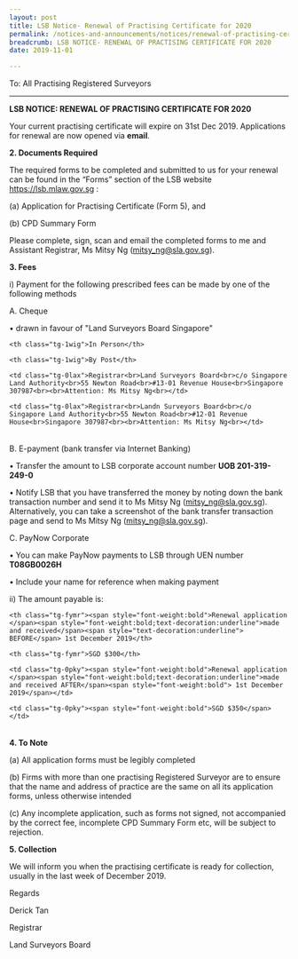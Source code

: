 ```yaml
---
layout: post
title: LSB Notice- Renewal of Practising Certificate for 2020
permalink: /notices-and-announcements/notices/renewal-of-practising-certificate-for-2020/
breadcrumb: LSB NOTICE- RENEWAL OF PRACTISING CERTIFICATE FOR 2020
date: 2019-11-01

---
```


To: All Practising Registered Surveyors

---



**LSB NOTICE: RENEWAL OF PRACTISING CERTIFICATE FOR 2020**



Your current practising certificate will expire on 31st Dec 2019. Applications for renewal are now opened via **email**.



**2. Documents Required**



The required forms to be completed and submitted to us for your renewal can be found in the “Forms” section of the LSB website <https://lsb.mlaw.gov.sg> :



(a) Application for Practising Certificate (Form 5), and



(b) CPD Summary Form 



Please complete, sign, scan and email the completed forms to me and Assistant Registrar, Ms Mitsy Ng (<mitsy_ng@sla.gov.sg>).



**3. Fees**



i) Payment for the following prescribed fees can be made by one of the following methods



A. Cheque 



•         drawn in favour of "Land Surveyors Board Singapore"



<style type="text/css">

.tg  {border-collapse:collapse;border-spacing:0;}

.tg td{font-family:Arial, sans-serif;font-size:14px;padding:10px 5px;border-style:solid;border-width:1px;overflow:hidden;word-break:normal;border-color:black;}

.tg th{font-family:Arial, sans-serif;font-size:14px;font-weight:normal;padding:10px 5px;border-style:solid;border-width:1px;overflow:hidden;word-break:normal;border-color:black;}

.tg .tg-1wig{font-weight:bold;text-align:left;vertical-align:top}

.tg .tg-0lax{text-align:left;vertical-align:top}

</style>

<table class="tg">

  <tr>

    <th class="tg-1wig">In Person</th>

    <th class="tg-1wig">By Post</th>

  </tr>

  <tr>

    <td class="tg-0lax">Registrar<br>Land Surveyors Board<br>c/o Singapore Land Authority<br>55 Newton Road<br>#13-01 Revenue House<br>Singapore 307987<br><br>Attention: Ms Mitsy Ng<br></td>

    <td class="tg-0lax">Registrar<br>Landn Surveyors Board<br>c/o Singapore Land Authority<br>55 Newton Road<br>#12-01 Revenue House<br>Singapore 307987<br><br>Attention: Ms Mitsy Ng<br></td>

  </tr>

</table>



B. E-payment (bank transfer via Internet Banking)



•         Transfer the amount to LSB corporate account number **UOB 201-319-249-0**



•         Notify LSB that you have transferred the money by noting down the bank transaction number and send it to Ms Mitsy Ng (<mitsy_ng@sla.gov.sg>). Alternatively, you can take a screenshot of the bank transfer transaction page and send to Ms Mitsy Ng (<mitsy_ng@sla.gov.sg>).



C. PayNow Corporate



•         You can make PayNow payments to LSB through UEN number  **T08GB0026H**  

•         Include your name for reference when making payment



ii) The amount payable is:



<style type="text/css">

.tg  {border-collapse:collapse;border-spacing:0;}

.tg td{font-family:Arial, sans-serif;font-size:14px;padding:10px 5px;border-style:solid;border-width:1px;overflow:hidden;word-break:normal;border-color:black;}

.tg th{font-family:Arial, sans-serif;font-size:14px;font-weight:normal;padding:10px 5px;border-style:solid;border-width:1px;overflow:hidden;word-break:normal;border-color:black;}

.tg .tg-fymr{font-weight:bold;border-color:inherit;text-align:left;vertical-align:top}

.tg .tg-0pky{border-color:inherit;text-align:left;vertical-align:top}

</style>

<table class="tg">

  <tr>

    <th class="tg-fymr"><span style="font-weight:bold">Renewal application </span><span style="font-weight:bold;text-decoration:underline">made and received</span><span style="text-decoration:underline"> BEFORE</span> 1st December 2019</th>

    <th class="tg-fymr">SGD $300</th>

  </tr>

  <tr>

    <td class="tg-0pky"><span style="font-weight:bold">Renewal application </span><span style="font-weight:bold;text-decoration:underline">made and received AFTER</span><span style="font-weight:bold"> 1st December 2019</span></td>

    <td class="tg-0pky"><span style="font-weight:bold">SGD $350</span></td>

  </tr>

</table>





**4. To Note**



(a) All application forms must be legibly completed



(b) Firms with more than one practising Registered Surveyor are to ensure that the name and address of practice are the same on all its application forms, unless otherwise intended



(c) Any incomplete application, such as forms not signed, not accompanied by the correct fee, incomplete CPD Summary Form etc, will be subject to rejection.



**5. Collection**



We will inform you when the practising certificate is ready for collection, usually in the last week of December 2019.



Regards



Derick Tan



Registrar



Land Surveyors Board
